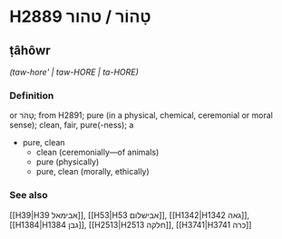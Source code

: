 # H2889 טָהוֹר / טהור

## ṭâhôwr

_(taw-hore' | taw-HORE | ta-HORE)_

### Definition

or טָהֹר; from H2891; pure (in a physical, chemical, ceremonial or moral sense); clean, fair, pure(-ness); a

- pure, clean
  - clean (ceremonially—of animals)
  - pure (physically)
  - pure, clean (morally, ethically)

### See also

[[H39|H39 אבימאל]], [[H53|H53 אבישלום]], [[H1342|H1342 גאה]], [[H1384|H1384 גבן]], [[H2513|H2513 חלקה]], [[H3741|H3741 כרה]]

